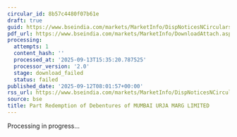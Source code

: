 ```yaml
---
circular_id: 8b57c4480f07b61e
draft: true
guid: https://www.bseindia.com/markets/MarketInfo/DispNoticesNCirculars.aspx?Noticeid={C6112EF2-A7D2-4422-9F06-D0CED825EAC5}&noticeno=20250912-34&dt=09/12/2025&icount=34&totcount=103&flag=0
pdf_url: https://www.bseindia.com/markets/MarketInfo/DownloadAttach.aspx?id=20250912-34&attachedId=
processing:
  attempts: 1
  content_hash: ''
  processed_at: '2025-09-13T15:35:20.787525'
  processor_version: '2.0'
  stage: download_failed
  status: failed
published_date: '2025-09-12T08:01:57+00:00'
rss_url: https://www.bseindia.com/markets/MarketInfo/DispNoticesNCirculars.aspx?Noticeid={C6112EF2-A7D2-4422-9F06-D0CED825EAC5}&noticeno=20250912-34&dt=09/12/2025&icount=34&totcount=103&flag=0
source: bse
title: Part Redemption of Debentures of MUMBAI URJA MARG LIMITED
---
```


Processing in progress...